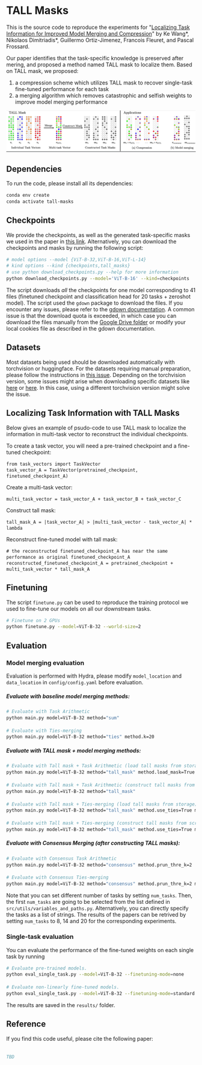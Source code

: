 # TALL Masks

This is the source code to reproduce the experiments for "[Localizing Task Information for Improved Model Merging and Compression](https://arxiv.org/abs/tbd)" by Ke Wang*, Nikolaos Dimitriadis*, Guillermo Ortiz-Jimenez, Francois Fleuret, and Pascal Frossard.

Our paper identifies that the task-specific knowledge is preserved after mering, and proposed a method named TALL mask to localize them.
Based on TALL mask, we proposed:
1) a compression scheme which utilizes TALL mask to recover single-task fine-tuned performance for each task
2) a merging algorithm which removes catastrophic and selfish weights to improve model merging performance

![](figures/illustration.png)

## Dependencies

To run the code, please install all its dependencies:
```sh
conda env create
conda activate tall-masks
```

## Checkpoints
We provide the checkpoints, as well as the generated task-specific masks we used in the paper in [this link](https://drive.google.com/drive/folders/15ParSng4d5xSdaWdBFsg1617zPXT8Dae?usp=sharing). Alternatively, you can download the checkpoints and masks by running the following script:
```sh
# model options --model {ViT-B-32,ViT-B-16,ViT-L-14} 
# kind options --kind {checkpoints,tall_masks}
# use python download_checkpoints.py --help for more information
python download_checkpoints.py --model='ViT-B-16' --kind=checkpoints
```

The script downloads *all* the checkpoints for one model corresponding to 41 files (finetuned checkpoint and classification head for 20 tasks + zeroshot model). The script used the `gdown` package to download the files. If you encounter any issues, please refer to the [gdown documentation](https://github.com/wkentaro/gdown?tab=readme-ov-file#faq). A common issue is that the download quota is exceeded, in which case you can download the files manually from the [Google Drive folder](https://drive.google.com/drive/folders/15ParSng4d5xSdaWdBFsg1617zPXT8Dae?usp=sharing) or modify your local cookies file as described in the gdown documentation.

## Datasets
Most datasets being used should be downloaded automatically with torchvision or huggingface. For the datasets requiring manual preparation, please follow the instructions in [this issue](https://github.com/mlfoundations/task_vectors/issues/1). Depending on the torchvision version, some issues might arise when downloading specific datasets like [here](https://github.com/basveeling/pcam/issues/4) or [here](https://github.com/pytorch/vision/issues/5662). In this case, using a different torchvision version might solve the issue. 


## Localizing Task Information with TALL Masks
Below gives an example of psudo-code to use TALL mask to localize the information in multi-task vector to reconstruct the individual checkpoints.

To create a task vector, you will need a pre-trained checkpoint and a fine-tuned checkpoint:
```
from task_vectors import TaskVector
task_vector_A = TaskVector(pretrained_checkpoint, finetuned_checkpoint_A)
```

Create a multi-task vector:
```
multi_task_vector = task_vector_A + task_vector_B + task_vector_C
```
Construct tall mask:
```
tall_mask_A = |task_vector_A| > |multi_task_vector - task_vector_A| * lambda
```
Reconstruct fine-tuned model with tall mask:
```
# the reconstructed finetuned_checkpoint_A has near the same performance as original finetuned_checkpoint_A
reconstructed_finetuned_checkpoint_A = pretrained_checkpoint + multi_task_vector * tall_mask_A
```
## Finetuning
The script `finetune.py` can be used to reproduce the training protocol we used to fine-tune our models on all our downstream tasks.
```sh 
# Finetune on 2 GPUs
python finetune.py --model=ViT-B-32 --world-size=2 
```

## Evaluation

### Model merging evaluation

Evaluation is performed with Hydra, please modify `model_location` and `data_location` in `config/config.yaml` before evaluation. 

##### Evaluate with baseline model merging methods:
```bash
# Evaluate with Task Arithmetic
python main.py model=ViT-B-32 method="sum" 

# Evaluate with Ties-merging
python main.py model=ViT-B-32 method="ties" method.k=20
```
##### Evaluate with TALL mask + model merging methods:
```bash
# Evaluate with Tall mask + Task Arithmetic (load tall masks from storage)
python main.py model=ViT-B-32 method="tall_mask" method.load_mask=True

# Evaluate with Tall mask + Task Arithmetic (construct tall masks from scratch)
python main.py model=ViT-B-32 method="tall_mask"

# Evaluate with Tall mask + Ties-merging (load tall masks from storage)
python main.py model=ViT-B-32 method="tall_mask" method.use_ties=True method.ties_agg="sum" method.load_mask=True

# Evaluate with Tall mask + Ties-merging (construct tall masks from scratch)
python main.py model=ViT-B-32 method="tall_mask" method.use_ties=True method.ties_agg="sum"
```
##### Evaluate with Consensus Merging (after constructing TALL masks):
``` bash
# Evaluate with Consensus Task Arithmetic
python main.py model=ViT-B-32 method="consensus" method.prun_thre_k=2

# Evaluate with Consensus Ties-merging
python main.py model=ViT-B-32 method="consensus" method.prun_thre_k=2 method.use_ties=True
```

Note that you can set different number of tasks by setting `num_tasks`. Then, the first `num_tasks` are going to be selected from the list defined in `src/utils/variables_and_paths.py`. Alternatively, you can directly specify the tasks as a list of strings. The results of the papers can be retrived by setting `num_tasks` to 8, 14 and 20 for the corresponding experiments.

### Single-task evaluation
You can evaluate the performance of the fine-tuned weights on each single task by running
```sh 
# Evaluate pre-trained models.
python eval_single_task.py --model=ViT-B-32 --finetuning-mode=none

# Evaluate non-linearly fine-tuned models.
python eval_single_task.py --model=ViT-B-32 --finetuning-mode=standard
```

The results are saved in the `results/` folder. 

## Reference
If you find this code useful, please cite the following paper:
```bibtex

TBD

```

